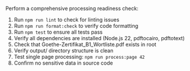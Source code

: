 Perform a comprehensive processing readiness check:

1. Run `npm run lint` to check for linting issues
2. Run `npm run format:check` to verify code formatting
3. Run `npm test` to ensure all tests pass
4. Verify all dependencies are installed (Node.js 22, pdftocairo, pdftotext)
5. Check that Goethe-Zertifikat_B1_Wortliste.pdf exists in root
6. Verify output/ directory structure is clean
7. Test single page processing: `npm run process:page 42`
8. Confirm no sensitive data in source code
